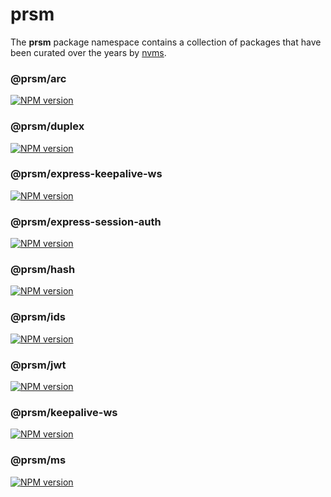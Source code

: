 # prsm

The **prsm** package namespace contains a collection of packages that have been curated over the years by [nvms](https://github.com/nvms).

### @prsm/arc

[![NPM version](https://img.shields.io/npm/v/@prsm/arc?color=0B3437&label=)](https://www.npmjs.com/package/@prsm/arc)

### @prsm/duplex

[![NPM version](https://img.shields.io/npm/v/@prsm/duplex?color=0B3437&label=)](https://www.npmjs.com/package/@prsm/duplex)

### @prsm/express-keepalive-ws

[![NPM version](https://img.shields.io/npm/v/@prsm/express-keepalive-ws?color=0B3437&label=)](https://www.npmjs.com/package/@prsm/express-keepalive-ws)

### @prsm/express-session-auth

[![NPM version](https://img.shields.io/npm/v/@prsm/express-session-auth?color=0B3437&label=)](https://www.npmjs.com/package/@prsm/express-session-auth)

### @prsm/hash

[![NPM version](https://img.shields.io/npm/v/@prsm/hash?color=0B3437&label=)](https://www.npmjs.com/package/@prsm/hash)

### @prsm/ids

[![NPM version](https://img.shields.io/npm/v/@prsm/ids?color=0B3437&label=)](https://www.npmjs.com/package/@prsm/ids)

### @prsm/jwt

[![NPM version](https://img.shields.io/npm/v/@prsm/jwt?color=0B3437&label=)](https://www.npmjs.com/package/@prsm/jwt)

### @prsm/keepalive-ws

[![NPM version](https://img.shields.io/npm/v/@prsm/keepalive-ws?color=0B3437&label=)](https://www.npmjs.com/package/@prsm/keepalive-ws)

### @prsm/ms

[![NPM version](https://img.shields.io/npm/v/@prsm/ms?color=0B3437&label=)](https://www.npmjs.com/package/@prsm/ms)
